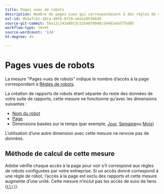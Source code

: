 ```yaml
---
title: Pages vues de robots
description: Nombre de pages vues qui correspondaient à des règles de robots.
exl-id: 9b1efcb1-10ca-40fb-8f20-e6da105366d9
source-git-commit: 5ba12c243a8013c52b487d048c54461ebdf7bd85
workflow-type: tm+mt
source-wordcount: '124'
ht-degree: 4%

---
```


# Pages vues de robots

La mesure &quot;Pages vues de robots&quot; indique le nombre d’accès à la page correspondant à [Règles de robots](/help/admin/admin/c-manage-report-suites/c-edit-report-suites/general/bot-removal/bot-rules.md).

La création de rapports de robots étant séparée du reste des données de votre suite de rapports, cette mesure ne fonctionne qu’avec les dimensions suivantes :

* [Nom du robot](../dimensions/bot-name.md)
* [Page](../dimensions/page.md)
* Dimensions basées sur le temps (par exemple, [Jour](../dimensions/day.md), [Semaine](../dimensions/week.md)ou [Mois](../dimensions/month.md))

L’utilisation d’une autre dimension avec cette mesure ne renvoie pas de données.

## Méthode de calcul de cette mesure

Adobe vérifie chaque accès à la page pour voir s’il correspond aux règles de robots configurées par votre entreprise. Si un accès donné correspond à une règle de robot, l’accès à la page est exclu des rapports et cette mesure augmente d’une unité. Cette mesure n’inclut pas les accès de suivi de liens ([`tl()`](/help/implement/vars/functions/tl-method.md)).
